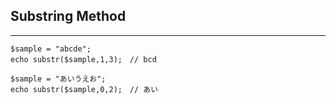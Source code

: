 ## Substring Method
---
```
$sample = "abcde";
echo substr($sample,1,3);　// bcd
```
```
$sample = "あいうえお";
echo substr($sample,0,2);　// あい
```